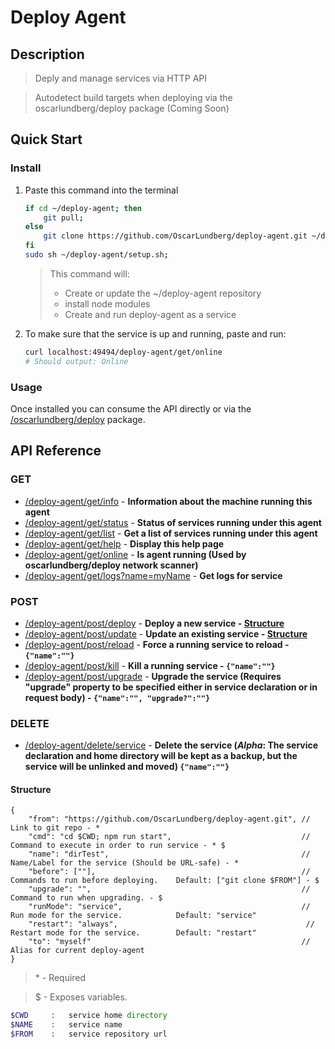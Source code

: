 # Deploy Agent

## Description

> Deply and manage services via HTTP API

> Autodetect build targets when deploying via the oscarlundberg/deploy package (Coming Soon)

## Quick Start
### Install
1. Paste this command into the terminal
    ```sh
    if cd ~/deploy-agent; then
        git pull;
    else
        git clone https://github.com/OscarLundberg/deploy-agent.git ~/deploy-agent;
    fi
    sudo sh ~/deploy-agent/setup.sh;
    ```

    > This command will:
    > - Create or update the ~/deploy-agent repository
    > - install node modules
    > - Create and run deploy-agent as a service


2. To make sure that the service is up and running, paste and run:
    ```sh
    curl localhost:49494/deploy-agent/get/online
    # Should output: Online
    ```

### Usage

Once installed you can consume the API directly or via the [/oscarlundberg/deploy](github.com/OscarLundberg/deploy) package.

## API Reference

### GET
- [/deploy-agent/get/info](/deploy-agent/get/info) - **Information about the machine running this agent**
- [/deploy-agent/get/status](/deploy-agent/get/status) - **Status of services running under this agent**
- [/deploy-agent/get/list](/deploy-agent/get/list) - **Get a list of services running under this agent**
- [/deploy-agent/get/help](/deploy-agent/get/help) - **Display this help page**
- [/deploy-agent/get/online](/deploy-agent/get/online) - **Is agent running (Used by oscarlundberg/deploy network scanner)**
- [/deploy-agent/get/logs?name=myName](/deploy-agent/get/logs) - **Get logs for service**
### POST
- [/deploy-agent/post/deploy](/deploy-agent/post/deploy) - **Deploy a new service - [Structure](#structure)**
- [/deploy-agent/post/update](/deploy-agent/post/update) - **Update an existing service - [Structure](#structure)**
- [/deploy-agent/post/reload](/deploy-agent/post/reload) - **Force a running service to reload - `{"name":""}`**
- [/deploy-agent/post/kill](/deploy-agent/post/kill) - **Kill a running service - `{"name":""}`**
- [/deploy-agent/post/upgrade](/deploy-agent/post/upgrade) - **Upgrade the service (Requires "upgrade" property to be specified either in service declaration or in request body) - `{"name":"", "upgrade?":""}`**
### DELETE
- [/deploy-agent/delete/service](/deploy-agent/delete/service) - **Delete the service (*Alpha*: The service declaration and home directory will be kept as a backup, but the service will be unlinked and moved) `{"name":""}`**


#### Structure

```
{
    "from": "https://github.com/OscarLundberg/deploy-agent.git", // Link to git repo - *
    "cmd": "cd $CWD; npm run start",                             // Command to execute in order to run service - * $
    "name": "dirTest",                                           // Name/Label for the service (Should be URL-safe) - *
    "before": [""],                                              // Commands to run before deploying.    Default: ["git clone $FROM"] - $
    "upgrade": "",                                               // Command to run when upgrading. - $
    "runMode": "service",                                        // Run mode for the service.            Default: "service"
    "restart": "always",                                          // Restart mode for the service.        Default: "restart"
    "to": "myself"                                               // Alias for current deploy-agent
}
```

>\* - Required


> $ - Exposes variables.


```php
$CWD     :   service home directory
$NAME    :   service name
$FROM    :   service repository url
```